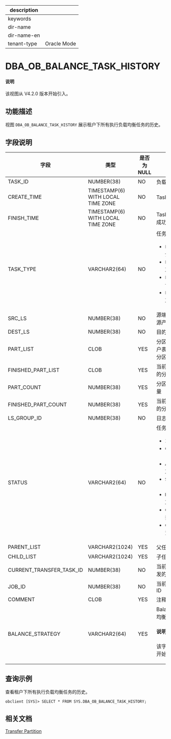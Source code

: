 |description||
|---|---|
|keywords||
|dir-name||
|dir-name-en||
|tenant-type|Oracle Mode|

# DBA_OB_BALANCE_TASK_HISTORY

<main id="notice" type='explain'>
  <h4>说明</h4>
  <p>该视图从 V4.2.0 版本开始引入。</p>
</main>

## 功能描述

视图 `DBA_OB_BALANCE_TASK_HISTORY` 展示租户下所有执行负载均衡任务的历史。

## 字段说明

| **字段** | **类型** | **是否为 NULL** | **描述** |
| -------- | -------- | --------------- | ------- |
| TASK_ID                  | NUMBER(38)                        | NO  | 负载均衡任务 ID |
| CREATE_TIME              | TIMESTAMP(6) WITH LOCAL TIME ZONE | NO  | Task 开始时间 |
| FINISH_TIME              | TIMESTAMP(6) WITH LOCAL TIME ZONE | NO  | Task 完成时间，包括成功、取消时间 |
| TASK_TYPE                | VARCHAR2(64)                      | NO  | 任务类型 <ul><li>`LS_SPLIT`：日志流分裂  </li><li>`LS_ALTER`：修改日志流属性 </li><li>`LS_MERGE`：日志流合并 </li><li>`LS_TRANSFER`：日志流 Transfer </li></ul>|
| SRC_LS                   | NUMBER(38)                        | NO  | 源端日志流（从数据源产生的日志数据流） |
| DEST_LS                  | NUMBER(38)                        | NO  | 目的端日志流 |
| PART_LIST                | CLOB                              | YES | 分区列表，包括：用户表分区和全局索引分区 |
| FINISHED_PART_LIST       | CLOB                              | YES | 当前已完成均衡处理的分区列表 |
| PART_COUNT               | NUMBER(38)                        | YES | 分区列表中分区的数量 |
| FINISHED_PART_COUNT      | NUMBER(38)                        | YES | 当前已完成均衡处理的分区数量 |
| LS_GROUP_ID              | NUMBER(38)                        | NO  | 日志流组 ID |
| STATUS                   | VARCHAR2(64)                      | NO  | 任务状态<ul><li>`INIT`：任务创建  </li><li>`CREATE_LS`：创建日志流 </li><li>`ALTER_LS`：修改日志流属性 </li><li>`SET_LS_MERGING`：日志流合并 </li><li>`DROP_LS`：删除日志流 </li><li>`COMPLETED`：任务执行成功 </li><li>`CANCELED`：任务取消 </li></ul>|
| PARENT_LIST              | VARCHAR2(1024)                    | YES | 父任务列表 |
| CHILD_LIST               | VARCHAR2(1024)                    | YES | 子任务列表 |
| CURRENT_TRANSFER_TASK_ID | NUMBER(38)                        | NO  | 当前负载均衡任务触发的 Transfer 任务 ID |
| JOB_ID                   | NUMBER(38)                        | NO  | 当前任务所属的 Job ID |
| COMMENT                  | CLOB                              | YES | 注释信息 |
| BALANCE_STRATEGY         | VARCHAR2(64)                      | YES | Balance Task 对应的均衡策略<main id="notice" type='explain'><h4>说明</h4><p>该字段从 V4.2.4 版本开始引入。</p></main>     |

## 查询示例

查看租户下所有执行负载均衡任务的历史。

```shell
obclient [SYS]> SELECT * FROM SYS.DBA_OB_BALANCE_TASK_HISTORY;
```

## 相关文档

[Transfer Partition](../../../../600.manage/300.replica-management/500.load-balancing-manage/200.transfer-partition-management.md)
